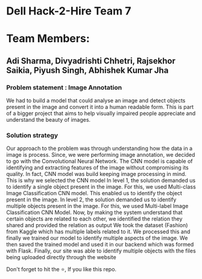 # Dell Hack-2-Hire Team 7

# Team Members: 
## Adi Sharma, Divyadrishti Chhetri, Rajsekhor Saikia, Piyush Singh, Abhishek Kumar Jha

### Problem statement : Image Annotation

We had to build a model that could analyse an image and detect objects present in the
image and convert it into a human readable form.
This is part of a bigger project that aims to help visually impaired people appreciate and
understand the beauty of images.

### Solution strategy
Our approach to the problem was through understanding how the data in a image is
process. Since, we were performing image annotation, we decided to go with the
Convolutional Neural Network. The CNN model is capable of identifying and extracting
features of the image without compromising its quality. In fact, CNN model was build
keeping image processing in mind. This is why we selected the CNN model
In level 1, the solution demanded us to identify a single object present in the image.
For this, we used Multi-class Image Classification CNN model. This enabled us to identify the
object present in the image. In level 2, the solution demanded us to identify multiple objects
present in the image. For this, we used Multi-label Image Classification CNN Model. Now, by
making the system understand that certain objects are related to each other, we identified
the relation they shared and provided the relation as output
We took the dataset (Fashion) from Kaggle which has multiple labels related to it.
We processed this and finally we trained our model to identify multiple aspects of the
image. We then saved the trained model and used it in our backend which was formed with
Flask. Finally, our site was able to identify multiple objects with the files being uploaded
directly through the website

Don't forget to hit the :star:, If you like this repo.
